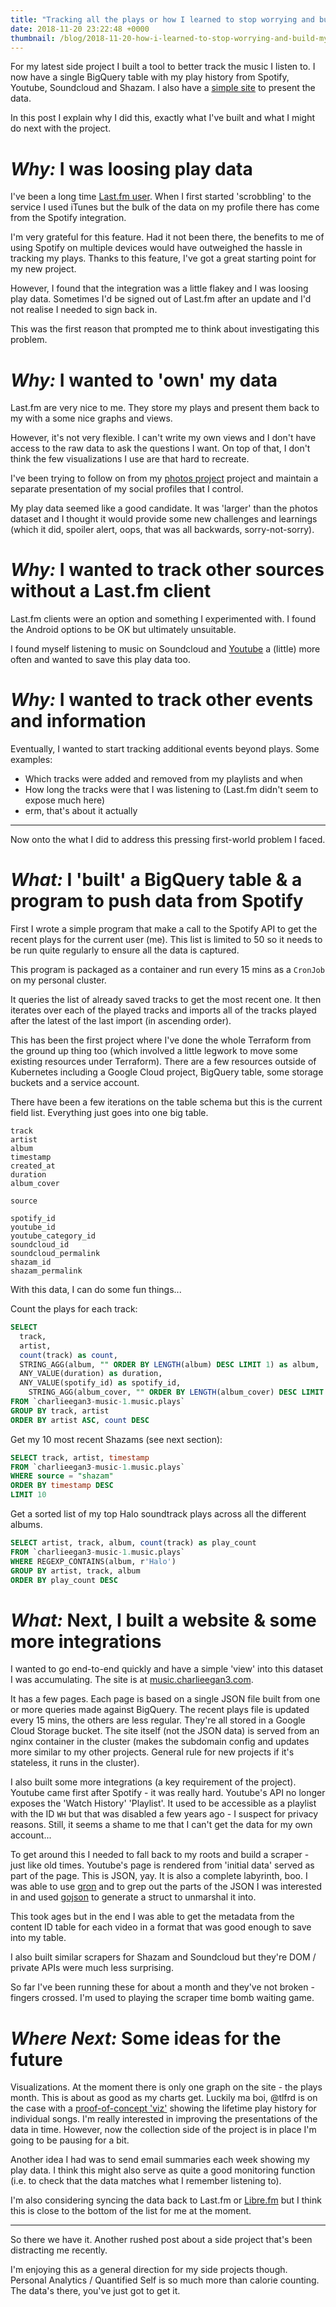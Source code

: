 ```yaml
---
title: "Tracking all the plays or how I learned to stop worrying and build my own Last.fm"
date: 2018-11-20 23:22:48 +0000
thumbnail: /blog/2018-11-20-how-i-learned-to-stop-worrying-and-build-my-own-lastfm/thumbnail.png
---
```


For my latest side project I built a tool to better track the music I listen to.
I now have a single BigQuery table with my play history from Spotify, Youtube,
Soundcloud and Shazam. I also have a [simple
site](https://music.charlieegan3.com/) to present the data.

In this post I explain why I did this, exactly what I've built and what I might
do next with the project.

# _Why:_ I was loosing play data

I've been a long time [Last.fm user](https://www.last.fm/user/charlieegan3).
When I first started 'scrobbling' to the service I used iTunes but the bulk of
the data on my profile there has come from the Spotify integration.

I'm very grateful for this feature. Had it not been there, the benefits to me of
using Spotify on multiple devices would have outweighed the hassle in tracking
my plays. Thanks to this feature, I've got a great starting point for my new
project.

However, I found that the integration was a little flakey and I was loosing play
data. Sometimes I'd be signed out of Last.fm after an update and I'd not realise
I needed to sign back in.

This was the first reason that prompted me to think about investigating this
problem.

# _Why:_ I wanted to 'own' my data

Last.fm are very nice to me. They store my plays and present them back to my
with a some nice graphs and views.

However, it's not very flexible. I can't write my own views and I don't have
access to the raw data to ask the questions I want. On top of that, I don't
think the few visualizations I use are that hard to recreate.

I've been trying to follow on from my [photos
project](https://photos.charlieegan3.com/) project and maintain a separate
presentation of my social profiles that I control.

My play data seemed like a good candidate. It was 'larger' than the photos
dataset and I thought it would provide some new challenges and learnings (which
it did, spoiler alert, oops, that was all backwards, sorry-not-sorry).

# _Why:_ I wanted to track other sources without a Last.fm client

Last.fm clients were an option and something I experimented with. I found the
Android options to be OK but ultimately unsuitable.

I found myself listening to music on Soundcloud and
[Youtube](https://youtu.be/67HOjCV8dqA) a (little) more often and wanted to save
this play data too.

# _Why:_ I wanted to track other events and information

Eventually, I wanted to start tracking additional events beyond plays. Some
examples:

- Which tracks were added and removed from my playlists and when
- How long the tracks were that I was listening to (Last.fm didn't seem to
  expose much here)
- erm, that's about it actually

<hr/>

Now onto the what I did to address this pressing first-world problem I faced.

# _What:_ I 'built' a BigQuery table & a program to push data from Spotify

First I wrote a simple program that make a call to the Spotify API to get the
recent plays for the current user (me). This list is limited to 50 so it needs
to be run quite regularly to ensure all the data is captured.

This program is packaged as a container and run every 15 mins as a `CronJob` on
my personal cluster.

It queries the list of already saved tracks to get the most recent one. It then
iterates over each of the played tracks and imports all of the tracks played
after the latest of the last import (in ascending order).

This has been the first project where I've done the whole Terraform from the
ground up thing too (which involved a little legwork to move some existing
resources under Terraform). There are a few resources outside of Kubernetes
including a Google Cloud project, BigQuery table, some storage buckets and a
service account.

There have been a few iterations on the table schema but this is the current
field list. Everything just goes into one big table.

```
track
artist
album
timestamp
created_at
duration
album_cover

source

spotify_id
youtube_id
youtube_category_id
soundcloud_id
soundcloud_permalink
shazam_id
shazam_permalink
```

With this data, I can do some fun things...

Count the plays for each track:

```sql
SELECT
  track,
  artist,
  count(track) as count,
  STRING_AGG(album, "" ORDER BY LENGTH(album) DESC LIMIT 1) as album,
  ANY_VALUE(duration) as duration,
  ANY_VALUE(spotify_id) as spotify_id,
	STRING_AGG(album_cover, "" ORDER BY LENGTH(album_cover) DESC LIMIT 1) as artwork
FROM `charlieegan3-music-1.music.plays`
GROUP BY track, artist
ORDER BY artist ASC, count DESC
```

Get my 10 most recent Shazams (see next section):

```sql
SELECT track, artist, timestamp
FROM `charlieegan3-music-1.music.plays`
WHERE source = "shazam"
ORDER BY timestamp DESC
LIMIT 10
```

Get a sorted list of my top Halo soundtrack plays across all the different
albums.

```sql
SELECT artist, track, album, count(track) as play_count
FROM `charlieegan3-music-1.music.plays`
WHERE REGEXP_CONTAINS(album, r'Halo')
GROUP BY artist, track, album
ORDER BY play_count DESC
```


# _What:_ Next, I built a website & some more integrations

I wanted to go end-to-end quickly and have a simple 'view' into this dataset I
was accumulating. The site is at
[music.charlieegan3.com](https://music.charlieegan3.com/).

It has a few pages. Each page is based on a single JSON file built from one or
more queries made against BigQuery. The recent plays file is updated every 15
mins, the others are less regular. They're all stored in a Google Cloud Storage
bucket. The site itself (not the JSON data) is served from an nginx container in
the cluster (makes the subdomain config and updates more similar to my other
projects. General rule for new projects if it's stateless, it runs in the
cluster).

I also built some more integrations (a key requirement of the project). Youtube
came first after Spotify - it was really hard. Youtube's API no longer exposes
the 'Watch History' 'Playlist'. It used to be accessible as a playlist with the
ID `WH` but that was disabled a few years ago - I suspect for privacy reasons.
Still, it seems a shame to me that I can't get the data for my own account...

To get around this I needed to fall back to my roots and build a scraper - just
like old times. Youtube's page is rendered from 'initial data' served as part of
the page. This is JSON, yay. It is also a complete labyrinth, boo. I was able to
use [gron](https://github.com/tomnomnom/gron) and to grep out the parts
of the JSON I was interested in and used
[gojson](https://github.com/ChimeraCoder/gojson) to generate a struct to
unmarshal it into.

This took ages but in the end I was able to get the metadata from the content ID
table for each video in a format that was good enough to save into my table.

I also built similar scrapers for Shazam and Soundcloud but they're DOM /
private APIs were much less surprising.

So far I've been running these for about a month and they've not broken -
fingers crossed. I'm used to playing the scraper time bomb waiting game.

# _Where Next:_ Some ideas for the future

Visualizations. At the moment there is only one graph on the site - the plays
month. This is about as good as my charts get. Luckily ma boi, @tlfrd is on the
case with a [proof-of-concept 'viz'](https://beta.observablehq.com/@tlfrd/plays)
showing the lifetime play history for individual songs. I'm really interested in
improving the presentations of the data in time. However, now the collection
side of the project is in place I'm going to be pausing for a bit.

Another idea I had was to send email summaries each week showing my play data. I
think this might also serve as quite a good monitoring function (i.e. to check
that the data matches what I remember listening to).

I'm also considering syncing the data back to Last.fm or
[Libre.fm](https://libre.fm/) but I think this is close to the bottom of the
list for me at the moment.

<hr/>

So there we have it. Another rushed post about a side project that's been
distracting me recently.

I'm enjoying this as a general direction for my side projects though. Personal
Analytics / Quantified Self is so much more than calorie counting. The data's
there, you've just got to get it.
